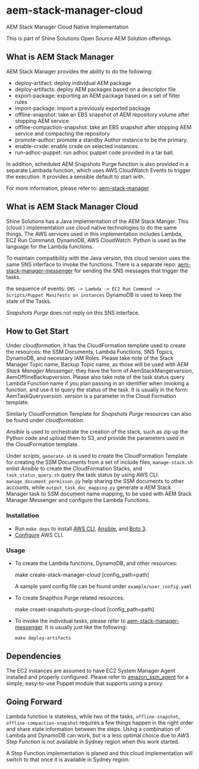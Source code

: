 # aem-stack-manager-cloud
AEM Stack Manager Cloud Native Implementation

This is part of Shine Solutions Open Source AEM Solution offerings.

## What is AEM Stack Manager
AEM Stack Manager provides the ability to do the following:
 * deploy-artifact: deploy individual AEM package
 * deploy-artifacts: deploy AEM packages based on a descriptor file
 * export-package: exporting an AEM package based on a set of filter rules
 * import-package: import a previously exported package
 * offline-snapshot: take an EBS snapshot of AEM repository volume after stopping AEM service
 * offline-compaction-snapshot: take an EBS snapshot after stopping AEM service and compacting the repository
 * promote-author: promote a standby Author instance to be the primary.
 * enable-crxde: enable crxde on selected instances.
 * run-adhoc-puppet: run adhoc puppet code provided in a tar ball.

In addition, scheduled AEM Snapshots Purge function is also provided in a separate Lambada function, which uses AWS CloudWatch Events to trigger the execution. It provides a sensible default to start with.

 For more information, please refer to:  [aem-stack-manager](https://github.com/shinesolutions/aem-stack-manager)

## What is AEM Stack Manager Cloud
 Shine Solutions has a Java implementation of the AEM Stack Manger. This (cloud )
 implementation use cloud native technologies to do the same things. The AWS services used in this implementation includes Lambda, EC2 Run Command, DynamoDB, AWS CloudWatch. Python is used as the language for the Lambda functions.

 To maintain compatibility with the Java version, this cloud version uses the same SNS interface to invoke the functions. There is a separate repo: [aem-stack-manager-messenger](https://github.com/shinesolutions/aem-stack-manager-messenger) for sending the SNS messages that trigger the tasks.

 the sequence of events:
 `SNS -> Lambda -> EC2 Run Command -> Scripts/Puppet Manifests on instances`
DynamoDB is used to keep the state of the Tasks.

*Snapshots Purge* does not reply on this SNS interface.

## How to Get Start
Under *cloudformation*, it has the CloudFormation template used to create the resources: the SSM Documents, Lambda Functions, SNS Topics, DynamoDB, and necessary IAM Roles. Please take note of the Stack Manager Topic name, Backup Topic name, as those will be used with *AEM Stack Manager Messenger*; they have the form of AemStackManger*version*, AemOfflineBackup*version*. Please also take note of the task status query Lambda Function name if you plan passing in an identifier when invoking a function, and use it to query the status of the task. It is usually in the form: AemTaskQuery*version*. *version* is a parameter in the Cloud Formation template.

Similarly CloudFormation Template for *Snapshots Purge* resources can also be found under *cloudformation*.

*Ansible* is used to orchestrate the creation of the stack, such as zip up the Python code and upload them to S3, and provide the parameters used in the CloudFormation template.

Under *scripts*, `generate.sh` is used to create the CloudFormation Template for creating the SSM Documents from a set of include files, `manage-stack.sh` enlist *Ansible* to create the CloudFormation Stacks, and `task_status_query.sh` query the task status by using AWS CLI. `manage_document_permisson.py` help sharing the SSM documents to other accounts, while `output_task_doc_mapping.py` generate a AEM Stack Manager task to SSM document name mapping, to be used with AEM Stack Manager Messenger and configure the Lambda Functions.

### Installation

* Run `make deps` to install [AWS CLI](http://docs.aws.amazon.com/cli/latest/userguide/installing.html), [Ansible](http://docs.ansible.com/ansible/intro_installation.html), and [Boto 3](https://boto3.readthedocs.io/en/latest/).
* [Configure](http://docs.aws.amazon.com/cli/latest/userguide/cli-chap-getting-started.html#cli-quick-configuration) AWS CLI.

### Usage
* To create the Lambda functions, DynamoDB, and other resources:


    make create-stack-manager-cloud [config_path=path]


  A sample yaml config file can be found under
    `example/user_config.yaml`

* To create Snapthos Purge related resources:

    make creaet-snapshots-purge-cloud [config_path=path]

* To invoke the individual tasks, please refer to [aem-stack-manager-messenger](https://github.com/shinesolutions/aem-stack-manager-messenger). It is usually just like the following:

  `make deploy-artifacts`

## Dependencies

The EC2 instances are assumed to have EC2 System Manager Agent installed and properly configured. Please refer to [amazon_ssm_agent](https://github.com/shinesolutions/amazon_ssm_agent) for a simple, easy-to-use Puppet module that supports using a proxy.

## Going Forward
Lambda function is stateless, while two of the tasks, `offline-snapshot`, `offline-compaction-snapshot` requires a few things happen in the right order and share state information between the steps. Using a combination of Lambda and DynamoDB can work, but is a less optimal choice due to *AWS Step Function* is not available in Sydney region when this work started.

A Step Function implementation is planed and this cloud implementation will switch to that once it is available in Sydney region.
